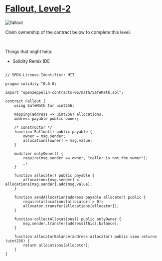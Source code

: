 # [Fallout, Level-2](https://ethernaut.openzeppelin.com/level/0x676e57FdBbd8e5fE1A7A3f4Bb1296dAC880aa639)

![fallout](https://ethernaut.openzeppelin.com/imgs/BigLevel2.svg)

Claim ownership of the contract below to complete this level.

<br>

Things that might help:
- Solidity Remix IDE

##

```solidity
// SPDX-License-Identifier: MIT

pragma solidity ^0.6.0;

import "openzeppelin-contracts-06/math/SafeMath.sol";

contract Fallout {
    using SafeMath for uint256;

    mapping(address => uint256) allocations;
    address payable public owner;

    /* constructor */
    function Fal1out() public payable {
        owner = msg.sender;
        allocations[owner] = msg.value;
    }

    modifier onlyOwner() {
        require(msg.sender == owner, "caller is not the owner");
        _;
    }

    function allocate() public payable {
        allocations[msg.sender] = allocations[msg.sender].add(msg.value);
    }

    function sendAllocation(address payable allocator) public {
        require(allocations[allocator] > 0);
        allocator.transfer(allocations[allocator]);
    }

    function collectAllocations() public onlyOwner {
        msg.sender.transfer(address(this).balance);
    }

    function allocatorBalance(address allocator) public view returns (uint256) {
        return allocations[allocator];
    }
}
```
